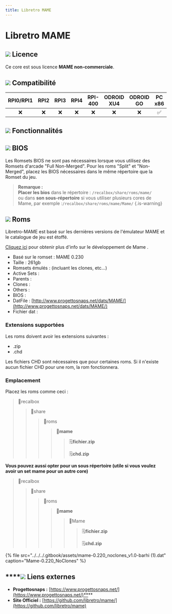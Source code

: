 ```yaml
---
title: Libretro MAME
---
```


# Libretro MAME



## ![](./gerald-g-parchment-background-or-border-5.svg) Licence

Ce core est sous licence **MAME non-commerciale**.

## ![](./compatibility.png) Compatibilité

| RPI0/RPI1 | RPI2 | RPI3 | RPI4 | RPI-400 | ODROID XU4 | ODROID GO | PC x86 | PC x86\_64 |
| :---: | :---: | :---: | :---: | :---: | :---: | :---: | :---: | :---: |
| ❌ | ❌ | ❌ | ❌ | ❌ | ❌ | ❌ | ✅ | ✅ |

## ![](./cogwheel-145804_640.png) Fonctionnalités



## ![](./tqfp32.svg) BIOS

Les Romsets BIOS ne sont pas nécessaires lorsque vous utilisez des Romsets d'arcade "Full Non-Merged". Pour les roms "Split" et "Non-Merged", placez les BIOS nécessaires dans le même répertoire que la Romset du jeu.


>**Remarque :  
>Placer les bios** dans le répertoire : `/recalbox/share/roms/mame/`   
>ou dans **son sous-répertoire** si vous utiliser plusieurs cores de Mame, par exemple :`/recalbox/share/roms/mame/Mame/`
{.is-warning}

## ![](./rom-30098_640.png) Roms

Libretro-MAME est basé sur les dernières versions de l'émulateur MAME et le catalogue de jeu est étoffé.

[Cliquez ici](https://www.mamedev.org/) pour obtenir plus d'info sur le développement de Mame .

* Basé sur le romset : MAME 0.230
* Taille : 261gb
* Romsets émulés :  \(incluant les clones, etc...\)
* Active Sets : 
* Parents :
* Clones : 
* Others : 
* BIOS : 
* DatFile :  [http://www.progettosnaps.net/dats/MAME/](http://www.progettosnaps.net/dats/MAME/)
* Fichier dat :

### **Extensions supportées**

Les roms doivent avoir les extensions suivantes :

* .zip
* .chd

Les fichiers CHD sont nécessaires que pour certaines roms. Si il n'existe aucun fichier CHD pour une rom, la rom fonctionnera.

### **Emplacement**

Placez les roms comme ceci : 

> 📁recalbox
>
> > 📁share
> >
> > > 📁roms
> > >
> > > > 📁**mame**
> > > >
> > > > > 🗒**fichier.zip**
> > > > >
> > > > > 🗒**chd.zip**

**Vous pouvez aussi opter pour un sous répertoire \(utile si vous voulez avoir un set mame pour un autre core\)**

> 📁recalbox
>
> > 📁share
> >
> > > 📁roms
> > >
> > > > 📁**mame**
> > > >
> > > > > 📁Mame
> > > > >
> > > > > > 🗒**fichier.zip**
> > > > > >
> > > > > > 🗒**chd.zip**

{% file src="../../../.gitbook/assets/mame-0.220\_noclones\_v1.0-barhi \(1\).dat" caption="Mame-0.220\_NoClones" %}

## \*\*\*\*![](./kisspng-web-development-world-wide-web-computer-icons-webs-world-wide-web-icon-png-5ab05c24477216.4540070115215073642927.png) **Liens externes** <a id="liens-exterieur"></a>

* **Progettosnaps :** [https://www.progettosnaps.net/](https://www.progettosnaps.net/)**​**
* **Site Officiel :** [https://github.com/libretro/mame/](https://github.com/libretro/mame)

